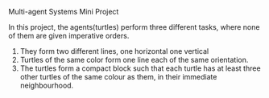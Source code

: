 Multi-agent Systems Mini Project

In this project, the agents(turtles) perform three different tasks, where none of them are given imperative orders.
1. They form two different lines, one horizontal one vertical
2. Turtles of the same color form one line each of the same orientation.
3. The turtles form a compact block such that each turtle has at least three other turtles of the same colour as them, in their immediate neighbourhood. 

